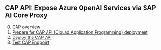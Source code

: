 ## CAP API: Expose Azure OpenAI Services via SAP AI Core Proxy

0. [CAP overview](../documentation/02-cap-api/00-cap-overview.md)
1. [Prepare for CAP API (Clouad Application Programming) deployment](../documentation/02-cap-api/01-prepare-cap-deployment.md)
2. [Deploy the CAP API](../documentation/02-cap-api/02-deploy-cap-api.md)
3. [Test CAP Endpoint](../documentation/02-cap-api/03-test-cap-endpoint.md)
